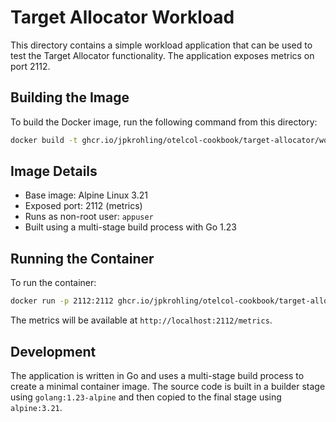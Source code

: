 # Target Allocator Workload

This directory contains a simple workload application that can be used to test the Target Allocator functionality. The application exposes metrics on port 2112.

## Building the Image

To build the Docker image, run the following command from this directory:

```bash
docker build -t ghcr.io/jpkrohling/otelcol-cookbook/target-allocator/workload .
```

## Image Details

- Base image: Alpine Linux 3.21
- Exposed port: 2112 (metrics)
- Runs as non-root user: `appuser`
- Built using a multi-stage build process with Go 1.23

## Running the Container

To run the container:

```bash
docker run -p 2112:2112 ghcr.io/jpkrohling/otelcol-cookbook/target-allocator/workload
```

The metrics will be available at `http://localhost:2112/metrics`.

## Development

The application is written in Go and uses a multi-stage build process to create a minimal container image. The source code is built in a builder stage using `golang:1.23-alpine` and then copied to the final stage using `alpine:3.21`.

